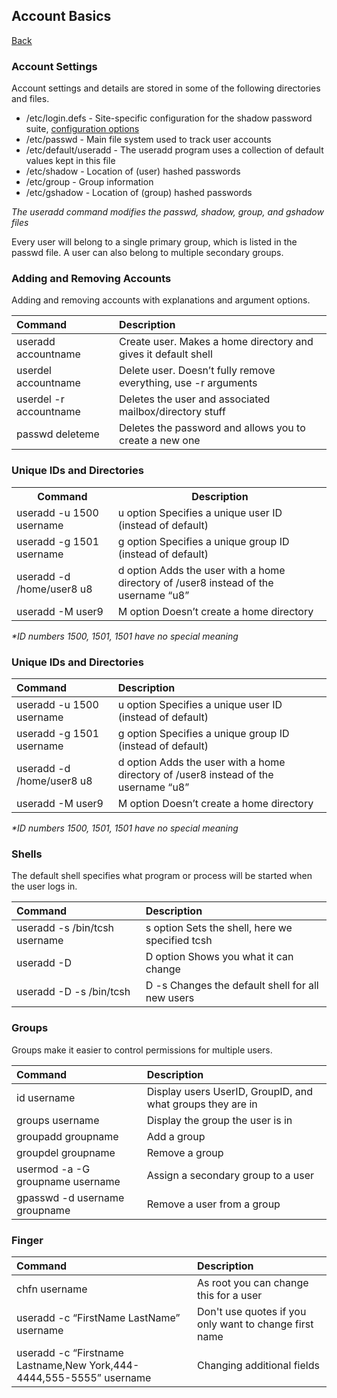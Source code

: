 ## Account Basics
<a href="linux">Back</a>

<div class="intro">
    <h3>Account Settings</h3>
</div>

<div class="steps">
    <p>Account settings and details are stored in some of the following directories and files.</p>
    <ul>
        <li>/etc/login.defs - Site-specific configuration for the shadow password suite, <a href="https://man7.org/linux/man-pages/man5/login.defs.5.html" target="_blank">configuration options</a></li>
        <li>/etc/passwd - Main file system used to track user accounts</li>
        <li>/etc/default/useradd - The useradd program uses a collection of default values kept in this file</li>
        <li>/etc/shadow - Location of (user) hashed passwords</li>
        <li>/etc/group - Group information</li>
        <li>/etc/gshadow - Location of (group) hashed passwords</li>
    </ul>
    <p><em>The useradd command modifies the passwd, shadow, group, and gshadow files</em></p>
    <p>Every user will belong to a single primary group, which is listed in the passwd file. A user can also belong to multiple secondary groups.</p>
</div>

### Adding and Removing Accounts
Adding and removing accounts with explanations and argument options.

| Command                       | Description                                                    |
|:------------------------------|:---------------------------------------------------------------|
| useradd accountname           | Create user. Makes a home directory and gives it default shell |
| userdel accountname           | Delete user. Doesn’t fully remove everything, use -r arguments |
| userdel -r accountname        | Deletes the user and associated mailbox/directory stuff        |
| passwd deleteme               | Deletes the password and allows you to create a new one        |

<div class="intro">
    <h3>Unique IDs and Directories</h3>
</div>
<div class="steps">
    <table>
        <tr>
            <th>Command</th>
            <th>Description</th>
        </tr>
        <tr>
            <td>useradd -u 1500 username</td>
            <td>u option Specifies a unique user ID (instead of default)</td>
        </tr>
        <tr>
            <td>useradd -g 1501 username</td>
            <td>g option Specifies a unique group ID (instead of default)</td>
        </tr>
        <tr>
            <td>useradd -d /home/user8 u8</td>
            <td>d option Adds the user with a home directory of /user8 instead of the username “u8”</td>
        </tr>
        <tr>
            <td>useradd -M user9</td>
            <td>M option Doesn’t create a home directory</td>
        </tr>
    </table>
    <em>*ID numbers 1500, 1501, 1501 have no special meaning</em>
</div>

### Unique IDs and Directories

| Command                       | Description                                                                         |
|:------------------------------|:------------------------------------------------------------------------------------|
| useradd -u 1500 username      | u option Specifies a unique user ID (instead of default)                            |
| useradd -g 1501 username      | g option Specifies a unique group ID (instead of default)                           |
| useradd -d /home/user8 u8     | d option Adds the user with a home directory of /user8 instead of the username “u8” |
| useradd -M user9              | M option Doesn’t create a home directory                                            |

<em>*ID numbers 1500, 1501, 1501 have no special meaning</em>


### Shells
The default shell specifies what program or process will be started when the user logs in.

| Command                       | Description                                          |
|:------------------------------|:-----------------------------------------------------|
| useradd -s /bin/tcsh username | s option Sets the shell, here we specified tcsh      |
| useradd -D                    | D option Shows you what it can change                |
| useradd -D -s /bin/tcsh       | D -s Changes the default shell for all new users     |

### Groups
Groups make it easier to control permissions for multiple users.

| Command                          | Description                                                |
|:---------------------------------|:-----------------------------------------------------------|
| id username                      | Display users UserID, GroupID, and what groups they are in |
| groups username                  | Display the group the user is in                           |
| groupadd groupname               | Add a group                                                |
| groupdel groupname               | Remove a group                                             |
| usermod -a -G groupname username | Assign a secondary group to a user                         |
| gpasswd -d username groupname    | Remove a user from a group                                 |

### Finger

| Command                                                             | Description                                            |
|:--------------------------------------------------------------------|:-------------------------------------------------------|
| chfn username                                                       | As root you can change this for a user                 |
| useradd -c “FirstName LastName” username                            | Don't use quotes if you only want to change first name |
| useradd -c “Firstname Lastname,New York,444-4444,555-5555” username | Changing additional fields                             |